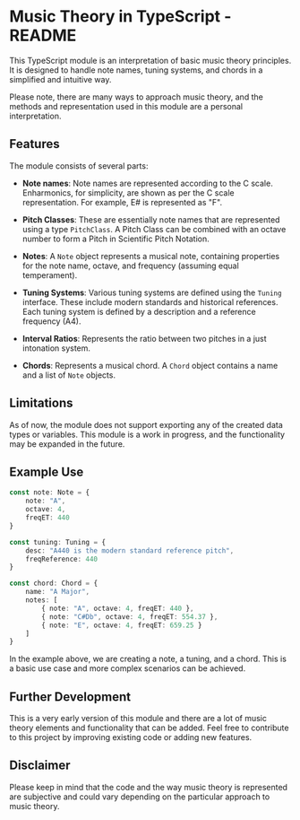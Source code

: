 # Music Theory in TypeScript - README

This TypeScript module is an interpretation of basic music theory principles. It is designed to handle note names, tuning systems, and chords in a simplified and intuitive way.

Please note, there are many ways to approach music theory, and the methods and representation used in this module are a personal interpretation.

## Features

The module consists of several parts:

- **Note names**: Note names are represented according to the C scale. Enharmonics, for simplicity, are shown as per the C scale representation. For example, E# is represented as "F".

- **Pitch Classes**: These are essentially note names that are represented using a type `PitchClass`. A Pitch Class can be combined with an octave number to form a Pitch in Scientific Pitch Notation.

- **Notes**: A `Note` object represents a musical note, containing properties for the note name, octave, and frequency (assuming equal temperament).

- **Tuning Systems**: Various tuning systems are defined using the `Tuning` interface. These include modern standards and historical references. Each tuning system is defined by a description and a reference frequency (A4).

- **Interval Ratios**: Represents the ratio between two pitches in a just intonation system.

- **Chords**: Represents a musical chord. A `Chord` object contains a name and a list of `Note` objects.

## Limitations

As of now, the module does not support exporting any of the created data types or variables. This module is a work in progress, and the functionality may be expanded in the future.

## Example Use

```typescript
const note: Note = {
    note: "A",
    octave: 4,
    freqET: 440
}

const tuning: Tuning = {
    desc: "A440 is the modern standard reference pitch",
    freqReference: 440
}

const chord: Chord = {
    name: "A Major",
    notes: [
        { note: "A", octave: 4, freqET: 440 },
        { note: "C#Db", octave: 4, freqET: 554.37 },
        { note: "E", octave: 4, freqET: 659.25 }
    ]
}
```

In the example above, we are creating a note, a tuning, and a chord. This is a basic use case and more complex scenarios can be achieved.

## Further Development

This is a very early version of this module and there are a lot of music theory elements and functionality that can be added. Feel free to contribute to this project by improving existing code or adding new features.

## Disclaimer

Please keep in mind that the code and the way music theory is represented are subjective and could vary depending on the particular approach to music theory.